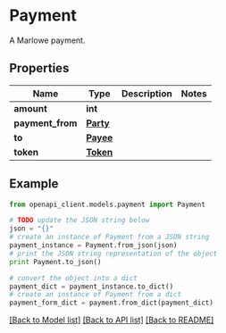 # Payment

A Marlowe payment.

## Properties
Name | Type | Description | Notes
------------ | ------------- | ------------- | -------------
**amount** | **int** |  | 
**payment_from** | [**Party**](Party.md) |  | 
**to** | [**Payee**](Payee.md) |  | 
**token** | [**Token**](Token.md) |  | 

## Example

```python
from openapi_client.models.payment import Payment

# TODO update the JSON string below
json = "{}"
# create an instance of Payment from a JSON string
payment_instance = Payment.from_json(json)
# print the JSON string representation of the object
print Payment.to_json()

# convert the object into a dict
payment_dict = payment_instance.to_dict()
# create an instance of Payment from a dict
payment_form_dict = payment.from_dict(payment_dict)
```
[[Back to Model list]](../README.md#documentation-for-models) [[Back to API list]](../README.md#documentation-for-api-endpoints) [[Back to README]](../README.md)



